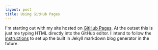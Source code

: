 ```yaml
---
layout: post
title: Using GitHub Pages
---
```


I'm starting out with my site hosted on [GitHub Pages](https://pages.github.com/). 
At the outset this is just me typing HTML directly into the GitHub editor. 
I intend to follow the [instructions](https://help.github.com/articles/using-jekyll-with-pages/) to set up the built in 
Jekyll markdown blog generator in the future.
